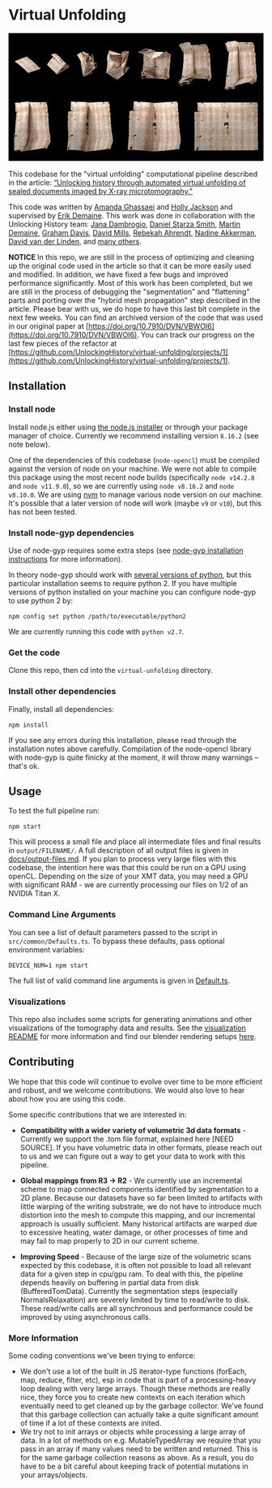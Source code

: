# Virtual Unfolding

![unfolding sequence of letterpacket](/docs/imgs/unfolding-sequence.jpg)

This codebase for the "virtual unfolding" computational pipeline described in the article: [“Unlocking history through automated virtual unfolding of sealed documents imaged by X-ray microtomography."](https://www.nature.com/articles/s41467-021-21326-w)

This code was written by [Amanda Ghassaei](http://amandaghassaei.com/) and [Holly Jackson](http://holly-jackson.com/) and supervised by [Erik Demaine](https://erikdemaine.org/).  This work was done in collaboration with the Unlocking History team: [Jana Dambrogio](http://www.janadambrogio.com/), [Daniel Starza Smith](https://www.kcl.ac.uk/people/dr-daniel-starza-smith), [Martin Demaine](http://martindemaine.org/), [Graham Davis](https://www.qmul.ac.uk/dentistry/people/profiles/grahamdavis.html), [David Mills](http://webshed.org/wiki/About_Me), [Rebekah Ahrendt](https://uu.academia.edu/RebekahAhrendt), [Nadine Akkerman](https://nadineakkerman.com/), [David van der Linden](https://www.dcvanderlinden.com/), and [many others](http://letterlocking.org/team).

**NOTICE** In this repo, we are still in the process of optimizing and cleaning up the original code used in the article so that it can be more easily used and modified. In addition, we have fixed a few bugs and improved performance significantly.  Most of this work has been completed, but we are still in the process of debugging the "segmentation" and "flattening" parts and porting over the "hybrid mesh propagation" step described in the article.  Please bear with us, we do hope to have this last bit complete in the next few weeks.  You can find an archived version of the code that was used in our original paper at [https://doi.org/10.7910/DVN/VBWOI6](https://doi.org/10.7910/DVN/VBWOI6).  You can track our progress on the last few pieces of the refactor at [https://github.com/UnlockingHistory/virtual-unfolding/projects/1](https://github.com/UnlockingHistory/virtual-unfolding/projects/1).


## Installation

### Install node

Install node.js either using [the node.js installer](https://nodejs.org/en/download/) or through your package manager of choice.  Currently we recommend installing version `8.16.2` (see note below).

One of the dependencies of this codebase (`node-opencl`) must be compiled against the version of node on your machine.
We were not able to compile this package using the most recent node builds (specifically `node v14.2.8` and `node v11.9.0`), so we are currently using `node v8.16.2` and `node v8.10.0`.  We are using [nvm](https://github.com/nvm-sh/nvm) to manage various node version on our machine.
It's possible that a later version of node will work (maybe `v9` or `v10`), but this has not been tested.

### Install node-gyp dependencies

Use of node-gyp requires some extra steps (see [node-gyp installation instructions](https://github.com/nodejs/node-gyp#installation) for more information).

In theory node-gyp should work with [several versions of python](https://github.com/nodejs/node-gyp#configuring-python-dependency), but this particular installation seems to require python 2.  If you have multiple versions of python installed on your machine you can configure node-gyp to use python 2 by:

```
npm config set python /path/to/executable/python2
```

We are currently running this code with `python v2.7`.

### Get the code

Clone this repo, then cd into the `virtual-unfolding` directory.


### Install other dependencies

Finally, install all dependencies:

```
npm install
```

If you see any errors during this installation, please read through the installation notes above carefully.
Compilation of the node-opencl library with node-gyp is quite finicky at the moment, it will throw many warnings – that's ok.

## Usage

To test the full pipeline run:
```
npm start
```

This will process a small file and place all intermediate files and final results in `output/FILENAME/`.  A full description of all output files is given in [docs/output-files.md](/docs/output-files.md).  If you plan to process very large files with this codebase, the intention here was that this could be run on a GPU using openCL.  Depending on the size of your XMT data, you may need a GPU with significant RAM - we are currently processing our files on 1/2 of an NVIDIA Titan X.

### Command Line Arguments

You can see a list of default parameters passed to the script in `src/common/Defaults.ts`.
To bypass these defaults, pass optional environment variables:
```
DEVICE_NUM=1 npm start
```

The full list of valid command line arguments is given in [Default.ts](https://github.com/UnlockingHistory/virtual-unfolding/blob/main/src/common/Defaults.ts).  

### Visualizations

This repo also includes some scripts for generating animations and other visualizations of the tomography data and results.  See the [visualization README](https://github.com/UnlockingHistory/virtual-unfolding/tree/main/docs/visualization.md) for more information and find our blender rendering setups [here](https://github.com/UnlockingHistory/blender-setups).


## Contributing

We hope that this code will continue to evolve over time to be more efficient and robust, and we welcome contributions.  We would also love to hear about how you are using this code.

Some specific contributions that we are interested in:

- **Compatibility with a wider variety of volumetric 3d data formats** - Currently we support the .tom file format, explained here [NEED SOURCE].  If you have volumetric data in other formats, please reach out to us and we can figure out a way to get your data to work with this pipeline.

- **Global mappings from R3 -> R2** - We currently use an incremental scheme to map connected components identified by segmentation to a 2D plane.  Because our datasets have so far been limited to artifacts with little warping of the writing substrate, we do not have to introduce much distortion into the mesh to compute this mapping, and our incremental approach is usually sufficient.  Many historical artifacts are warped due to excessive heating, water damage, or other processes of time and may fail to map properly to 2D in our current scheme.

- **Improving Speed** - Because of the large size of the volumetric scans expected by this codebase, it is often not possible to load all relevant data for a given step in cpu/gpu ram.  To deal with this, the pipeline depends heavily on buffering in partial data from disk (BufferedTomData).  Currently the segmentation steps (especially NormalsRelaxation) are severely limited by time to read/write to disk.  These read/write calls are all synchronous and performance could be improved by using asynchronous calls.

### More Information

Some coding conventions we've been trying to enforce:

- We don't use a lot of the built in JS iterator-type functions (forEach, map, reduce, filter, etc), esp in code that is part of a processing-heavy loop dealing with very large arrays.  Though these methods are really nice, they force you to create new contexts on each iteration which eventually need to get cleaned up by the garbage collector.  We've found that this garbage collection can actually take a quite significant amount of time if a lot of these contexts are inited.
- We try not to init arrays or objects while processing a large array of data.  In a lot of methods on e.g. MutableTypedArray we require that you pass in an array if many values need to be written and returned.  This is for the same garbage collection reasons as above.  As a result, you do have to be a bit careful about keeping track of potential mutations in your arrays/objects.
